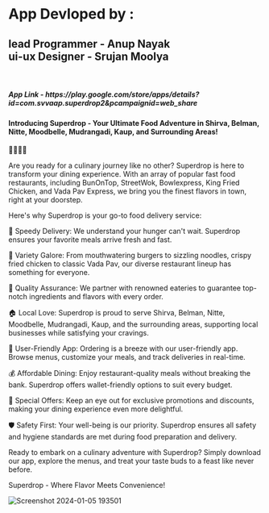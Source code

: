 <h1>
App Devloped by : <br></h1>
<h2>
lead Programmer - Anup Nayak <br>
ui-ux Designer - Srujan Moolya </h2><br>
<h5>App Link - https://play.google.com/store/apps/details?id=com.svvaap.superdrop2&pcampaignid=web_share</h5>

<p>
  <h4>Introducing Superdrop - Your Ultimate Food Adventure in Shirva, Belman, Nitte, Moodbelle, Mudrangadi, Kaup, and Surrounding Areas!</h4>

🍔🍟🍜🍗

Are you ready for a culinary journey like no other? Superdrop is here to transform your dining experience. With an array of popular fast food restaurants, including BunOnTop, StreetWok, Bowlexpress, King Fried Chicken, and Vada Pav Express, we bring you the finest flavors in town, right at your doorstep.

Here's why Superdrop is your go-to food delivery service:

🚀 Speedy Delivery: We understand your hunger can't wait. Superdrop ensures your favorite meals arrive fresh and fast.

🍕 Variety Galore: From mouthwatering burgers to sizzling noodles, crispy fried chicken to classic Vada Pav, our diverse restaurant lineup has something for everyone.

🌟 Quality Assurance: We partner with renowned eateries to guarantee top-notch ingredients and flavors with every order.

🏠 Local Love: Superdrop is proud to serve Shirva, Belman, Nitte, Moodbelle, Mudrangadi, Kaup, and the surrounding areas, supporting local businesses while satisfying your cravings.

📱 User-Friendly App: Ordering is a breeze with our user-friendly app. Browse menus, customize your meals, and track deliveries in real-time.

💰 Affordable Dining: Enjoy restaurant-quality meals without breaking the bank. Superdrop offers wallet-friendly options to suit every budget.

🤩 Special Offers: Keep an eye out for exclusive promotions and discounts, making your dining experience even more delightful.

🛡️ Safety First: Your well-being is our priority. Superdrop ensures all safety and hygiene standards are met during food preparation and delivery.

Ready to embark on a culinary adventure with Superdrop? Simply download our app, explore the menus, and treat your taste buds to a feast like never before.

Superdrop - Where Flavor Meets Convenience!
</p>


![Screenshot 2024-01-05 193501](https://github.com/SVVAAP/superdrop_anup/assets/120665410/53d9e2ad-d114-43fe-a40b-bdd4bdb03196)
